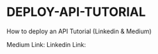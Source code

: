 # DEPLOY-API-TUTORIAL
How to deploy an API Tutorial (Linkedin &amp; Medium)

Medium Link: 
Linkedin Link: 
